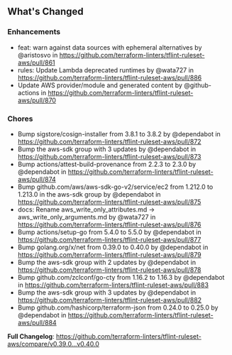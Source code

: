 ## What's Changed

### Enhancements
* feat: warn against data sources with ephemeral alternatives by @aristosvo in https://github.com/terraform-linters/tflint-ruleset-aws/pull/861
* rules: Update Lambda deprecated runtimes by @wata727 in https://github.com/terraform-linters/tflint-ruleset-aws/pull/886
* Update AWS provider/module and generated content by @github-actions in https://github.com/terraform-linters/tflint-ruleset-aws/pull/870

### Chores
* Bump sigstore/cosign-installer from 3.8.1 to 3.8.2 by @dependabot in https://github.com/terraform-linters/tflint-ruleset-aws/pull/872
* Bump the aws-sdk group with 3 updates by @dependabot in https://github.com/terraform-linters/tflint-ruleset-aws/pull/873
* Bump actions/attest-build-provenance from 2.2.3 to 2.3.0 by @dependabot in https://github.com/terraform-linters/tflint-ruleset-aws/pull/874
* Bump github.com/aws/aws-sdk-go-v2/service/ec2 from 1.212.0 to 1.213.0 in the aws-sdk group by @dependabot in https://github.com/terraform-linters/tflint-ruleset-aws/pull/875
* docs: Rename aws_write_only_attributes.md -> aws_write_only_arguments.md by @wata727 in https://github.com/terraform-linters/tflint-ruleset-aws/pull/876
* Bump actions/setup-go from 5.4.0 to 5.5.0 by @dependabot in https://github.com/terraform-linters/tflint-ruleset-aws/pull/877
* Bump golang.org/x/net from 0.39.0 to 0.40.0 by @dependabot in https://github.com/terraform-linters/tflint-ruleset-aws/pull/879
* Bump the aws-sdk group with 2 updates by @dependabot in https://github.com/terraform-linters/tflint-ruleset-aws/pull/878
* Bump github.com/zclconf/go-cty from 1.16.2 to 1.16.3 by @dependabot in https://github.com/terraform-linters/tflint-ruleset-aws/pull/883
* Bump the aws-sdk group with 3 updates by @dependabot in https://github.com/terraform-linters/tflint-ruleset-aws/pull/882
* Bump github.com/hashicorp/terraform-json from 0.24.0 to 0.25.0 by @dependabot in https://github.com/terraform-linters/tflint-ruleset-aws/pull/884


**Full Changelog**: https://github.com/terraform-linters/tflint-ruleset-aws/compare/v0.39.0...v0.40.0
